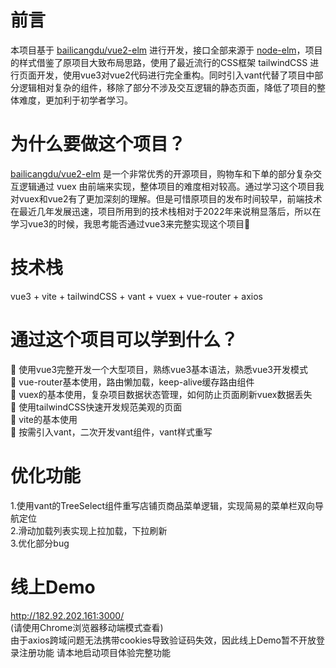 # 前言
本项目基于 [bailicangdu/vue2-elm](https://github.com/bailicangdu/vue2-elm) 进行开发，接口全部来源于 [node-elm](https://github.com/bailicangdu/node-elm/blob/master/API.md)，项目的样式借鉴了原项目大致布局思路，使用了最近流行的CSS框架 tailwindCSS 进行页面开发，使用vue3对vue2代码进行完全重构。同时引入vant代替了项目中部分逻辑相对复杂的组件，移除了部分不涉及交互逻辑的静态页面，降低了项目的整体难度，更加利于初学者学习。

# 为什么要做这个项目？
[bailicangdu/vue2-elm](https://github.com/bailicangdu/vue2-elm) 是一个非常优秀的开源项目，购物车和下单的部分复杂交互逻辑通过 vuex 由前端来实现，整体项目的难度相对较高。通过学习这个项目我对vuex和vue2有了更加深刻的理解。但是可惜原项目的发布时间较早，前端技术在最近几年发展迅速，项目所用到的技术栈相对于2022年来说稍显落后，所以在学习vue3的时候，我思考能否通过vue3来完整实现这个项目🤔

# 技术栈
vue3 + vite + tailwindCSS + vant + vuex + vue-router + axios

# 通过这个项目可以学到什么？
🐂 使用vue3完整开发一个大型项目，熟练vue3基本语法，熟悉vue3开发模式  
🐂 vue-router基本使用，路由懒加载，keep-alive缓存路由组件  
🐂 vuex的基本使用，复杂项目数据状态管理，如何防止页面刷新vuex数据丢失  
🐂 使用tailwindCSS快速开发规范美观的页面  
🐂 vite的基本使用  
🐂 按需引入vant，二次开发vant组件，vant样式重写

# 优化功能
1.使用vant的TreeSelect组件重写店铺页商品菜单逻辑，实现简易的菜单栏双向导航定位  
2.滑动加载列表实现上拉加载，下拉刷新  
3.优化部分bug  

# 线上Demo
http://182.92.202.161:3000/  
(请使用Chrome浏览器移动端模式查看)  
由于axios跨域问题无法携带cookies导致验证码失效，因此线上Demo暂不开放登录注册功能
请本地启动项目体验完整功能
